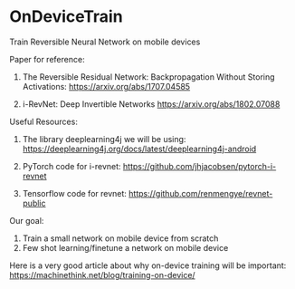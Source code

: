 # OnDeviceTrain
Train Reversible Neural Network on mobile devices

Paper for reference:
1. The Reversible Residual Network: Backpropagation Without Storing Activations:
https://arxiv.org/abs/1707.04585

2. i-RevNet: Deep Invertible Networks
https://arxiv.org/abs/1802.07088

Useful Resources:
1. The library deeplearning4j we will be using:
https://deeplearning4j.org/docs/latest/deeplearning4j-android

2. PyTorch code for i-revnet:
https://github.com/jhjacobsen/pytorch-i-revnet

3. Tensorflow code for revnet:
https://github.com/renmengye/revnet-public

Our goal:
1. Train a small network on mobile device from scratch
2. Few shot learning/finetune a network on mobile device

Here is a very good article about why on-device training will be important:
https://machinethink.net/blog/training-on-device/
